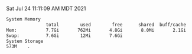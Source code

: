 Sat Jul 24 11:11:09 AM MDT 2021
```bash
System Memory
               total        used        free      shared  buff/cache   available
Mem:           7.7Gi       762Mi       4.8Gi       8.0Mi       2.1Gi       6.6Gi
Swap:          7.6Gi        12Mi       7.6Gi
System Storage
573M	.
```
```bash
